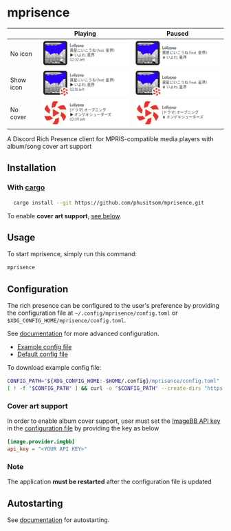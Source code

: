# mprisence

|           | Playing                                 | Paused                                                          |
| --------- | --------------------------------------- | --------------------------------------------------------------- |
| No icon   | ![](assets/readme/playing-noicon.png)   | ![Paused on lollypop + icon](assets/readme/paused-noicon.png)   |
| Show icon | ![](assets/readme/playing-showicon.png) | ![Paused on lollypop + icon](assets/readme/paused-showicon.png) |
| No cover  | ![](assets/readme/playing-nocover.png)  | ![Paused on lollypop + icon](assets/readme/paused-nocover.png)  |

A Discord Rich Presence client for MPRIS-compatible media players with album/song cover art support

## Installation

### With [cargo](https://doc.rust-lang.org/cargo/getting-started/installation.html)

```bash
  cargo install --git https://github.com/phusitsom/mprisence.git
```

To enable **cover art support**, [see below](#cover-art-support).

## Usage

To start mprisence, simply run this command:

```bash
mprisence
```

## Configuration

The rich presence can be configured to the user's preference by providing the configuration file at `~/.config/mprisence/config.toml` or `$XDG_CONFIG_HOME/mprisence/config.toml`.

See [documentation](https://github.com/phusitsom/mprisence/wiki/Configuration/) for more advanced configuration.

- [Example config file](config/example.toml)
- [Default config file](config/default.toml)

To download example config file:

```bash
CONFIG_PATH="${XDG_CONFIG_HOME:-$HOME/.config}/mprisence/config.toml"
[ ! -f "$CONFIG_PATH" ] && curl -o "$CONFIG_PATH" --create-dirs "https://raw.githubusercontent.com/phusitsom/mprisence/main/config/example.toml"
```

### Cover art support

In order to enable album cover support, user must set the [ImageBB API key](https://api.imgbb.com/) in the [configuration file](#configuration) by providing the key as below

```toml
[image.provider.imgbb]
api_key = "<YOUR API KEY>"
```

### Note

The application **must be restarted** after the configuration file is updated

## Autostarting

See [documentation](https://github.com/phusitsom/mprisence/wiki/Configuration) for autostarting.
